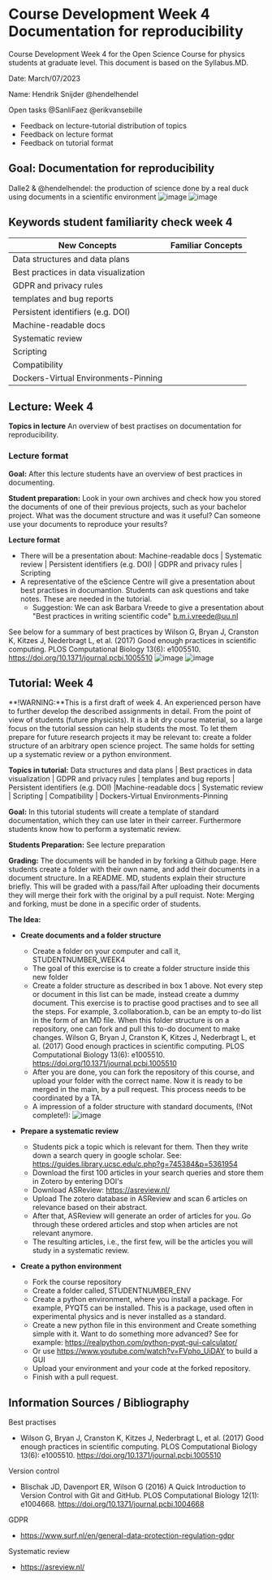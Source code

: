 # Course Development Week 4 Documentation for reproducibility

Course Development Week 4 for the Open Science Course for physics students at graduate level. This document is based on the Syllabus.MD.

Date: March/07/2023

Name: Hendrik Snijder @hendelhendel

Open tasks @SanliFaez @erikvansebille
+ Feedback on lecture-tutorial distribution of topics
+ Feedback on lecture format
+ Feedback on tutorial format

## Goal: Documentation for reproducibility

Dalle2 & @hendelhendel: the production of science done by a real duck using documents in a scientific environment
![image](https://user-images.githubusercontent.com/93695286/223475265-db677e5b-0933-4529-ace6-ebcb5dacdef9.png)
![image](https://user-images.githubusercontent.com/93695286/223476345-2cdb97a3-96b8-4a6d-9faf-78c7d51340a6.png)


## Keywords student familiarity check week 4

|**New Concepts**|**Familiar Concepts**|
|----------------|---------------|
|Data structures and data plans| 
|Best practices in data visualization|
|GDPR and privacy rules||
|templates and bug reports||
|Persistent identifiers (e.g. DOI)||
|Machine-readable docs||
|Systematic review||
|Scripting||
|Compatibility||
|Dockers-Virtual Environments-Pinning||


## Lecture: Week 4
**Topics in lecture** An overview of best practises on documentation for reproducibility.

### Lecture format 
**Goal:**  After this lecture students have an overview of best practices in documenting.

**Student preparation:** Look in your own archives and check how you stored the documents of one of their previous projects, such as your bachelor project. What was the document structure and was it useful? Can someone use your documents to reproduce your results?

**Lecture format** 
+ There will be a presentation about: Machine-readable docs | Systematic review | Persistent identifiers (e.g. DOI) |  GDPR and privacy rules | Scripting
+ A representative of the eScience Centre will give a presentation about best practises in documantion. Students can ask questions and take notes. These are needed in the tutorial. 
    + Suggestion: We can ask Barbara Vreede to give a presentation about "Best practices in writing scientific code" b.m.i.vreede@uu.nl

See below for a summary of best practices by
Wilson G, Bryan J, Cranston K, Kitzes J, Nederbragt L, et al. (2017) Good enough practices in scientific computing. PLOS Computational Biology 13(6): e1005510. https://doi.org/10.1371/journal.pcbi.1005510
![image](https://user-images.githubusercontent.com/93695286/223499560-4793bb86-7e39-4cb3-ba79-ee702df4f353.png)
![image](https://user-images.githubusercontent.com/93695286/223499661-14977321-de1f-4e05-907b-026992e2d01a.png)

## Tutorial: Week 4
**!WARNING:**This is a first draft of week 4. An experienced person have to further develop the described assignments in detail. 
From the point of view of students (future physicists). It is a bit dry course material, so a large focus on the tutorial session can help students the most. To let them prepare for future research projects it may be relevant to: create a folder structure of an arbitrary open science project. The same holds for setting up a systematic review or a python environment. 

**Topics in tutorial:**
Data structures and data plans | Best practices in data visualization | GDPR and privacy rules | templates and bug reports | Persistent identifiers (e.g. DOI) |Machine-readable docs | Systematic review | Scripting | Compatibility | Dockers-Virtual Environments-Pinning

**Goal:** In this tutorial students will create a template of standard documentation, which they can use later in their carreer. Furthermore students know how to perform a systematic review.

**Students Preparation:** See lecture preparation

**Grading:** The documents will be handed in by forking a Github page. Here students create a folder with their own name, and add their documents in a document structure. In a README. MD, students explain their structure briefly. This will be graded with a pass/fail
After uploading their documents they will merge their fork with the original by a pull requist. Note: Merging and forking, must be done in a specific order of students.

**The Idea:** 
+ **Create documents and a folder structure**
  + Create a folder on your computer and call it, STUDENTNUMBER_WEEK4
  + The goal of this exercise is to create a folder structure inside this new folder
  + Create a folder structure as described in box 1 above. Not every step or document in this list can be made, instead create a dummy document. This exercise is to practise good practises and to see all the steps. For example, 3.collaboration.b, can be an empty to-do list in the form of an MD file. When this folder structure is on a repository, one can fork and pull this to-do document to make changes. 
Wilson G, Bryan J, Cranston K, Kitzes J, Nederbragt L, et al. (2017) Good enough practices in scientific computing. PLOS Computational Biology 13(6): e1005510. https://doi.org/10.1371/journal.pcbi.1005510 
  + After you are done, you can fork the repository of this course, and upload your folder with the correct name. Now it is ready to be merged in the main, by a pull request. This process needs to be coordinated by a TA. 
  + A impression of a folder structure with standard documents, (!Not complete!): 
![image](https://user-images.githubusercontent.com/93695286/223513683-add45690-4eee-4d03-84bd-935faeb173f6.png)



+ **Prepare a systematic review**
  + Students pick a topic which is relevant for them. Then they write down a search query in google scholar. See: https://guides.library.ucsc.edu/c.php?g=745384&p=5361954
  + Download the first 100 articles in your search queries and store them in Zotero by entering DOI's
  + Download ASReview: https://asreview.nl/
  + Upload The zotero database in ASReview and scan 6 articles on relevance based on their abstract.
  + After that, ASReview will generate an order of articles for you. Go through these ordered articles and stop when articles are not relevant anymore.
  + The resulting articles, i.e., the first few, will be the articles you will study in a systematic review.

+ **Create a python environment**
    + Fork the course repository
    + Create a folder called, STUDENTNUMBER_ENV
    + Create a python environment, where you install a package. For example, PYQT5 can be installed. This is a package, used often in experimental physics and is never installed as a standard. 
    + Create a new python file in this environment and Create something simple with it. Want to do something more advanced? See for example: https://realpython.com/python-pyqt-gui-calculator/ 
    + Or use https://www.youtube.com/watch?v=FVpho_UiDAY to build a GUI
    + Upload your environment and your code at the forked repository. 
    + Finish with a pull request.

## Information Sources / Bibliography
Best practises
+ Wilson G, Bryan J, Cranston K, Kitzes J, Nederbragt L, et al. (2017) Good enough practices in scientific computing. PLOS Computational Biology 13(6): e1005510. https://doi.org/10.1371/journal.pcbi.1005510

Version control
+ Blischak JD, Davenport ER, Wilson G (2016) A Quick Introduction to Version Control with Git and GitHub. PLOS Computational Biology 12(1): e1004668. https://doi.org/10.1371/journal.pcbi.1004668 

GDPR
+ https://www.surf.nl/en/general-data-protection-regulation-gdpr 

Systematic review
+ https://asreview.nl/

